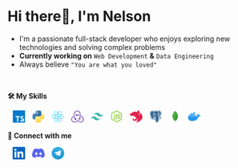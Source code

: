 # Hi there👋, I'm Nelson

<!--About Me-->

- I'm a passionate full-stack developer who enjoys exploring new technologies and solving complex problems
- **Currently working on** `Web Development` **&** `Data Engineering`
- Always believe `"You are what you loved"`

<br>

<!--Skills-->

**🛠️ My Skills**

<span style="margin-left: 10px;"  target="_blank">
    <img src="./assets/typescript-colored.svg" height="25px"><span>
<span style="margin-left: 10px;"  target="_blank">
    <img src="./assets/python-colored.svg" height="25px"><span>
<span style="margin-left: 10px;"  target="_blank">
    <img src="./assets/react-colored.svg" height="25px"><span>
<span style="margin-left: 10px;"  target="_blank">
    <img src="./assets/redux-colored.svg" height="25px"><span>
<span style="margin-left: 10px;"  target="_blank">
    <img src="./assets/tailwindcss-colored.svg" height="25px"><span>
<span style="margin-left: 10px;"  target="_blank">
    <img src="./assets/nodejs-colored.svg" height="25px"><span>
<span style="margin-left: 10px;"  target="_blank">
    <img src="./assets/nestjs-colored.svg" height="25px"><span>
<span style="margin-left: 10px;"  target="_blank">
    <img src="./assets/postgresql-colored.svg" height="25px"><span>
<span style="margin-left: 10px;"  target="_blank">
    <img src="./assets/mongodb-colored.svg" height="25px"><span>
<span style="margin-left: 10px;"  target="_blank">
    <img src="./assets/docker-colored.svg" height="25px"><span>

<br>

**🤝 Connect with me**

<a style="margin-left: 10px;"  target="_blank" href="https://www.linkedin.com/in/namhoaivu72/">
    <img src="./assets/linkedin.svg" height="25px"><a>
<a style="margin-left: 10px;"  target="_blank" href="https://www.linkedin.com/in/namhoaivu72/">
    <img src="./assets/discord.svg" height="25px"><a>
<a style="margin-left: 10px;"  target="_blank" href="https://www.linkedin.com/in/namhoaivu72/">
    <img src="./assets/telegram.svg" height="25px"><a>

